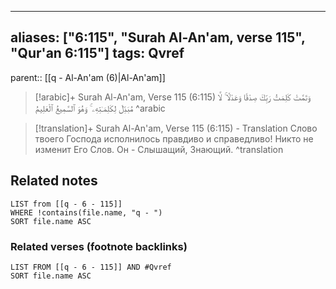 
---
aliases: ["6:115", "Surah Al-An'am, verse 115", "Qur'an 6:115"]
tags: Qvref
---

parent:: [[q - Al-An'am (6)|Al-An'am]]

> [!arabic]+ Surah Al-An'am, Verse 115 (6:115)
> <span class="quran-arabic">وَتَمَّتْ كَلِمَتُ رَبِّكَ صِدْقًا وَعَدْلًا ۚ لَّا مُبَدِّلَ لِكَلِمَـٰتِهِۦ ۚ وَهُوَ ٱلسَّمِيعُ ٱلْعَلِيمُ</span>
^arabic

> [!translation]+ Surah Al-An'am, Verse 115 (6:115) - Translation
> Слово твоего Господа исполнилось правдиво и справедливо! Никто не изменит Его Слов. Он - Слышащий, Знающий.
^translation



## Related notes
```dataview
LIST from [[q - 6 - 115]]
WHERE !contains(file.name, "q - ")
SORT file.name ASC
```

### Related verses (footnote backlinks)
```dataview
LIST FROM [[q - 6 - 115]] AND #Qvref
SORT file.name ASC
```

